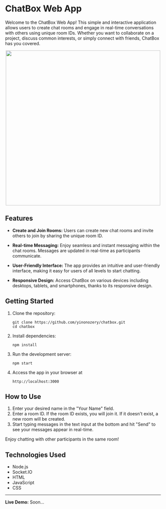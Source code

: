 # ChatBox Web App

Welcome to the ChatBox Web App! This simple and interactive application allows users to create chat rooms and engage in real-time conversations with others using unique room IDs. Whether you want to collaborate on a project, discuss common interests, or simply connect with friends, ChatBox has you covered.

<div align="center">
  <img src="https://github-production-user-asset-6210df.s3.amazonaws.com/74764366/259499924-5e5f43ab-81b8-46ca-8ea0-cab9b26c975e.png?X-Amz-Algorithm=AWS4-HMAC-SHA256&X-Amz-Credential=AKIAIWNJYAX4CSVEH53A%2F20230809%2Fus-east-1%2Fs3%2Faws4_request&X-Amz-Date=20230809T174400Z&X-Amz-Expires=300&X-Amz-Signature=e864e05d3637f71db829dab7bd0890ea0a9a1f2d2c671c98366b5d8df2b6bc30&X-Amz-SignedHeaders=host&actor_id=74764366&key_id=0&repo_id=676523964" height="500">
</div>

## Features

- **Create and Join Rooms:** Users can create new chat rooms and invite others to join by sharing the unique room ID.

- **Real-time Messaging:** Enjoy seamless and instant messaging within the chat rooms. Messages are updated in real-time as participants communicate.

- **User-Friendly Interface:** The app provides an intuitive and user-friendly interface, making it easy for users of all levels to start chatting.

- **Responsive Design:** Access ChatBox on various devices including desktops, tablets, and smartphones, thanks to its responsive design.

## Getting Started

1. Clone the repository:
   
   ```
   git clone https://github.com/yinonozery/chatbox.git
   cd chatbox
   ```
3. Install dependencies:
   ```
   npm install
   ```
   
4. Run the development server:
   ```
   npm start
   ```

6. Access the app in your browser at
   ```
   http://localhost:3000
   ```

## How to Use
1. Enter your desired name in the "Your Name" field.
2. Enter a room ID. If the room ID exists, you will join it. If it doesn't exist, a new room will be created.
3. Start typing messages in the text input at the bottom and hit "Send" to see your messages appear in real-time.

Enjoy chatting with other participants in the same room!

## Technologies Used

- Node.js
- Socket.IO
- HTML
- JavaScript
- CSS

---

**Live Demo:** Soon...
